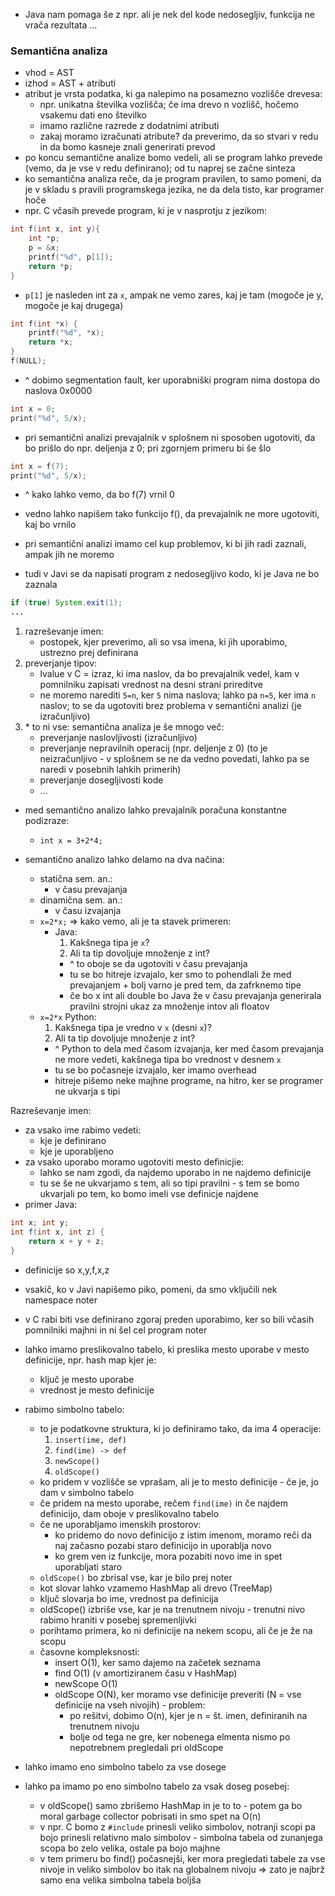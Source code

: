 - Java nam pomaga še z npr. ali je nek del kode nedosegljiv, funkcija ne vrača rezultata ...

### Semantična analiza
- vhod = AST
- izhod = AST + atributi
- atribut je vrsta podatka, ki ga nalepimo na posamezno vozlišče drevesa:
	- npr. unikatna številka vozlišča; če ima drevo n vozlišč, hočemo vsakemu dati eno številko
	- imamo različne razrede z dodatnimi atributi
	- zakaj moramo izračunati atribute? da preverimo, da so stvari v redu in da bomo kasneje znali generirati prevod
- po koncu semantične analize bomo vedeli, ali se program lahko prevede (vemo, da je vse v redu definirano); od tu naprej se začne sinteza
- ko semantična analiza reče, da je program pravilen, to samo pomeni, da je v skladu s pravili programskega jezika, ne da dela tisto, kar programer hoče
- npr. C včasih prevede program, ki je v nasprotju z jezikom:
```C
int f(int x, int y){
	int *p;
	p = &x;
	printf("%d", p[1]);
	return *p;
}
```
- `p[1]` je nasleden int za `x`, ampak ne vemo zares, kaj je tam (mogoče je y, mogoče je kaj drugega)
```c
int f(int *x) {
	printf("%d", *x);
	return *x;
}
f(NULL);
```
- ^ dobimo segmentation fault, ker uporabniški program nima dostopa do naslova 0x0000
```c
int x = 0;
print("%d", 5/x);
```
- pri semantični analizi prevajalnik v splošnem ni sposoben ugotoviti, da bo prišlo do npr. deljenja z 0; pri zgornjem primeru bi še šlo
```c
int x = f(7);
print("%d", 5/x);
```
- ^ kako lahko vemo, da bo f(7) vrnil 0
- vedno lahko napišem tako funkcijo f(), da prevajalnik ne more ugotoviti, kaj bo vrnilo

- pri semantični analizi imamo cel kup problemov, ki bi jih radi zaznali, ampak jih ne moremo
- tudi v Javi se da napisati program z nedosegljivo kodo, ki je Java ne bo zaznala
```java
if (true) System.exit(1);
...
```

1. razreševanje imen:
	- postopek, kjer preverimo, ali so vsa imena, ki jih uporabimo, ustrezno prej definirana
2. preverjanje tipov:
	- lvalue v C = izraz, ki ima naslov, da bo prevajalnik vedel, kam v pomnilniku zapisati vrednost na desni strani prireditve
	- ne moremo narediti `5=n`, ker `5` nima naslova; lahko pa `n=5`, ker ima `n` naslov; to se da ugotoviti brez problema v semantični analizi (je izračunljivo)
3. \* to ni vse: semantična analiza je še mnogo več:
	- preverjanje naslovljivosti (izračunljivo)
	- preverjanje nepravilnih operacij (npr. deljenje z 0) (to je neizračunljivo - v splošnem se ne da vedno povedati, lahko pa se naredi v posebnih lahkih primerih)
	- preverjanje dosegljivosti kode
	- ...

- med semantično analizo lahko prevajalnik poračuna konstantne podizraze:
	- `int x = 3+2*4;`

- semantično analizo lahko delamo na dva načina:
	- statična sem. an.:
		- v času prevajanja
	- dinamična sem. an.:
		- v času izvajanja
	- `x=2*x;` => kako vemo, ali je ta stavek primeren:
		- Java:
			1. Kakšnega tipa je `x`?
			2. Ali ta tip dovoljuje množenje z int?
			- ^ to oboje se da ugotoviti v času prevajanja
			- tu se bo hitreje izvajalo, ker smo to pohendlali že med prevajanjem + bolj varno je pred tem, da zafrknemo tipe
			- če bo x int ali double bo Java že v času prevajanja generirala pravilni strojni ukaz za množenje intov ali floatov
	- `x=2*x` Python:
		1. Kakšnega tipa je vredno v `x` (desni `x`)?
		2. Ali ta tip dovoljuje množenje z int?
		- ^ Python to dela med časom izvajanja, ker med časom prevajanja ne more vedeti, kakšnega tipa bo vrednost v desnem `x`
		- tu se bo počasneje izvajalo, ker imamo overhead
		- hitreje pišemo neke majhne programe, na hitro, ker se programer ne ukvarja s tipi

Razreševanje imen:
- za vsako ime rabimo vedeti:
	- kje je definirano
	- kje je uporabljeno
- za vsako uporabo moramo ugotoviti mesto definicjie:
	- lahko se nam zgodi, da najdemo uporabo in ne najdemo definicije
	- tu se še ne ukvarjamo s tem, ali so tipi pravilni - s tem se bomo ukvarjali po tem, ko bomo imeli vse definicje najdene
- primer Java:
```java
int x; int y;
int f(int x, int z) {
	return x + y + z;
}
```
- definicije so x,y,f,x,z
- vsakič, ko v Javi napišemo piko, pomeni, da smo vključili nek namespace noter
- v C rabi biti vse definirano zgoraj preden uporabimo, ker so bili včasih pomnilniki majhni in ni šel cel program noter

- lahko imamo preslikovalno tabelo, ki preslika mesto uporabe v mesto definicije, npr. hash map kjer je:
	- ključ je mesto uporabe
	- vrednost je mesto definicije
- rabimo simbolno tabelo:
	- to je podatkovne struktura, ki jo definiramo tako, da ima 4 operacije:
		1. `insert(ime, def)`
		2. `find(ime) -> def`
		3. `newScope()`
		4. `oldScope()`
	- ko pridem v vozlišče se vprašam, ali je to mesto definicije - če je, jo dam v simbolno tabelo
	- če pridem na mesto uporabe, rečem `find(ime)` in če najdem definicijo, dam oboje v preslikovalno tabelo
	- če ne uporabljamo imenskih prostorov:
		- ko pridemo do novo definicijo z istim imenom, moramo reči da naj začasno pozabi staro definicijo in uporablja novo
		- ko grem ven iz funkcije, mora pozabiti novo ime in spet uporabljati staro
	- `oldScope()` bo zbrisal vse, kar je bilo prej noter
	- kot slovar lahko vzamemo HashMap ali drevo (TreeMap)
	- ključ slovarja bo ime, vrednost pa definicija
	- oldScope() izbriše vse, kar je na trenutnem nivoju - trenutni nivo rabimo hraniti v posebej spremenljivki
	- porihtamo primera, ko ni definicije na nekem scopu, ali če je že na scopu
	- časovne kompleksnosti:
		- insert O(1), ker samo dajemo na začetek seznama
		- find O(1) (v amortiziranem času v HashMap)
		- newScope O(1)
		- oldScope O(N), ker moramo vse definicije preveriti (N = vse definicije na vseh nivojih) - problem:
			- po rešitvi, dobimo O(n), kjer je n = št. imen, definiranih na trenutnem nivoju
			- bolje od tega ne gre, ker nobenega elmenta nismo po nepotrebnem pregledali pri oldScope

- lahko imamo eno simbolno tabelo za vse dosege
- lahko pa imamo po eno simbolno tabelo za vsak doseg posebej:
	- v oldScope() samo zbrišemo HashMap in je to to - potem ga bo moral garbage collector pobrisati in smo spet na O(n)
	- v npr. C bomo z `#include` prinesli veliko simbolov, notranji scopi pa bojo prinesli relativno malo simbolov - simbolna tabela od zunanjega scopa bo zelo velika, ostale pa bojo majhne
	- v tem primeru bo find() počasnejši, ker mora pregledati tabele za vse nivoje in veliko simbolov bo itak na globalnem nivoju => zato je najbrž samo ena velika simbolna tabela boljša